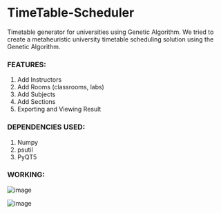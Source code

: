 # TimeTable-Scheduler
Timetable generator for universities using Genetic Algorithm. We tried to create a metaheuristic university timetable scheduling solution using the Genetic Algorithm.

### FEATURES:
1. Add Instructors
2. Add Rooms (classrooms, labs)
3. Add Subjects
4. Add Sections
5. Exporting and Viewing Result

### DEPENDENCIES USED:
1. Numpy
2. psutil
3. PyQT5

### WORKING:


![image](https://user-images.githubusercontent.com/74897823/171674345-62889ce3-023e-4cf4-9766-5b039ec21521.png)

![image](https://whimsical.com/working-QfCsZEEbcxVPvJJFKYsMoR)
